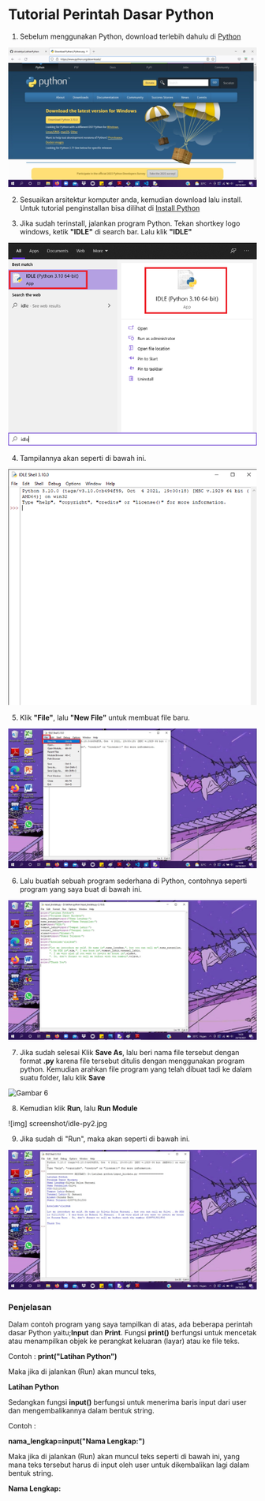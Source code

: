 # Tutorial Perintah Dasar Python


1. Sebelum menggunakan Python, download terlebih dahulu di <a href="https://www.python.org/downloads/">Python</a>

![Gambar 1](screenshot/gambar.jpg)

2. Sesuaikan arsitektur komputer anda, kemudian download lalu install. Untuk tutorial penginstallan bisa dilihat di <a href="https://belajarpython.com/tutorial/instalasi-python">Install Python</a>


3. Jika sudah terinstall, jalankan program Python. Tekan shortkey logo windows, ketik <b>"IDLE"</b> di search bar. Lalu klik <b>"IDLE"</b>

![Gambar 3](screenshot/idle-py6.png)

4. Tampilannya akan seperti di bawah ini.

![Gambar 2](screenshot/idle-py5.png)

5. Klik <b>"File"</b>, lalu <b>"New File"</b> untuk membuat file baru.

![Gambar 4](screenshot/gambar1.jpg)

6. Lalu buatlah sebuah program sederhana di Python, contohnya seperti program yang saya buat di bawah ini.

![Gambar 5](screenshot/idle-py4.jpg)

7. Jika sudah selesai Klik <b>Save As</b>, lalu beri nama file tersebut dengan format <b>.py</b> karena file tersebut ditulis dengan menggunakan program python. Kemudian arahkan file program yang telah dibuat tadi ke dalam suatu folder, lalu klik <b>Save</b>

![Gambar 6](screenshot/idle.py.jpg)

8. Kemudian klik <b>Run</b>, lalu <b>Run Module</b>

![img] screenshot/idle-py2.jpg

9. Jika sudah di "Run", maka akan seperti di bawah ini.

![Gambar 6](screenshot/idle-py3.jpg)


<h3>Penjelasan</h3>

Dalam contoh program yang saya tampilkan di atas, ada beberapa perintah dasar Python yaitu;<b>Input</b> dan <b>Print</b>. Fungsi <b>print()</b> berfungsi untuk mencetak atau menampilkan objek ke perangkat keluaran (layar) atau ke file teks. 

Contoh : 
<b>print("Latihan Python")</b>

Maka jika di jalankan (Run) akan muncul teks,

<b>Latihan Python</b>

Sedangkan fungsi <b>input()</b> berfungsi untuk menerima baris input dari user dan mengembalikannya dalam bentuk string.

Contoh :

<b>nama_lengkap=input("Nama Lengkap:")</b>

Maka jika di jalankan (Run) akan muncul teks seperti di bawah ini, yang mana teks tersebut harus di input oleh user untuk dikembalikan lagi dalam bentuk string.

<b>Nama Lengkap:</b>

